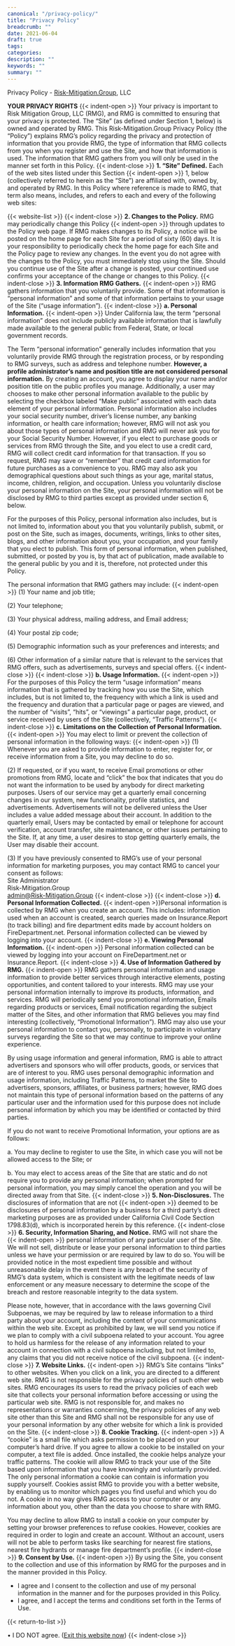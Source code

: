 ```yaml
---
canonical: "/privacy-policy/"
title: "Privacy Policy"
breadcrumb: ""
date: 2021-06-04
draft: true
tags:
categories:
description: ""
keywords: ""
summary: ""
---
```

Privacy Policy -
[Risk-Mitigation.Group](https://risk-mitigation.group/), LLC

**YOUR PRIVACY RIGHTS**
{{< indent-open >}}
Your privacy is important to Risk Mitigation Group, LLC (RMG), and RMG
is committed to ensuring that your privacy is protected. The “Site” (as
defined under Section 1, below) is owned and operated by RMG. This
Risk-Mitigation.Group Privacy Policy (the “Policy”) explains RMG’s
policy regarding the privacy and protection of information that you
provide RMG, the type of information that RMG collects from you when you
register and use the Site, and how that information is used. The
information that RMG gathers from you will only be used in the manner
set forth in this Policy.
{{< indent-close >}}
**1. “Site” Defined.** Each of the web sites listed under this Section
{{< indent-open >}}
1, below (collectively referred to herein as the “Site”) are affiliated
with, owned by, and operated by RMG. In this Policy where reference is
made to RMG, that term also means, includes, and refers to each and
every of the following web sites:

{{< website-list >}}
{{< indent-close >}}
**2. Changes to the Policy.** RMG may periodically change this Policy
{{< indent-open >}}
through updates to the Policy web page. If RMG makes changes to its
Policy, a notice will be posted on the home page for each Site for a
period of sixty (60) days. It is your responsibility to periodically
check the home page for each Site and the Policy page to review any
changes. In the event you do not agree with the changes to the Policy,
you must immediately stop using the Site. Should you continue use of the
Site after a change is posted, your continued use confirms your
acceptance of the change or changes to this Policy.
{{< indent-close >}}
**3. Information RMG Gathers.**
{{< indent-open >}}
RMG gathers information that you
voluntarily provide. Some of that information is “personal information”
and some of that information pertains to your usage of the Site (“usage
information”).
{{< indent-close >}}
**a. Personal Information.**
{{< indent-open >}}
Under California law, the term “personal
information” does not include publicly available information that is
lawfully made available to the general public from Federal, State, or
local government records.

The Term “personal information” generally includes information that you
voluntarily provide RMG through the registration process, or by
responding to RMG surveys, such as address and telephone number.
**However, a profile administrator’s name and position title are not
considered personal information.** By creating an account, you agree to
display your name and/or position title on the public profiles you
manage. Additionally, a user may chooses to make other personal
information available to the public by selecting the checkbox labeled
“Make public” associated with each data element of your personal
information. Personal information also includes your social security
number, driver’s license number, any banking information, or health care
information; however, RMG will not ask you about those types of personal
information and RMG will never ask you for your Social Security Number.
However, if you elect to purchase goods or services from RMG through the
Site, and you elect to use a credit card, RMG will collect credit card
information for that transaction. If you so request, RMG may save or
“remember” that credit card information for future purchases as a
convenience to you. RMG may also ask you demographical questions about
such things as your age, marital status, income, children, religion, and
occupation. Unless you voluntarily disclose your personal information on
the Site, your personal information will not be disclosed by RMG to
third parties except as provided under section 6, below.

For the purposes of this Policy, personal information also includes, but
is not limited to, information about you that you voluntarily publish,
submit, or post on the Site, such as images, documents, writings, links
to other sites, blogs, and other information about you, your occupation,
and your family that you elect to publish. This form of personal
information, when published, submitted, or posted by you is, by that act
of publication, made available to the general public by you and it is,
therefore, not protected under this Policy.

The personal information that RMG gathers may include:
{{< indent-open >}}
​(1) Your name and job title;

​(2) Your telephone;

​(3) Your physical address, mailing address, and Email address;

​(4) Your postal zip code;

​(5) Demographic information such as your preferences and interests; and

​(6) Other information of a similar nature that is relevant to the
services that RMG offers, such as advertisements, surveys and special
offers.
{{< indent-close >}}
{{< indent-close >}}
**b. Usage Information.**
{{< indent-open >}}
For the purposes of this Policy the term
“usage information” means information that is gathered by tracking how
you use the Site, which includes, but is not limited to, the frequency
with which a link is used and the frequency and duration that a
particular page or pages are viewed, and the number of “visits”, “hits”,
or “viewings” a particular page, product, or service received by users
of the Site (collectively, “Traffic Patterns”).
{{< indent-close >}}
**c. Limitations on the Collection of Personal Information.**
{{< indent-open >}}
You may
elect to limit or prevent the collection of personal information in the
following ways:
{{< indent-open >}}
​(1) Whenever you are asked to provide information to enter, register
for, or receive information from a Site, you may decline to do so.

​(2) If requested, or if you want, to receive Email promotions or other
promotions from RMG, locate and “click” the box that indicates that you
do not want the information to be used by anybody for direct marketing
purposes. Users of our service may get a quarterly email concerning
changes in our system, new functionality, profile statistics, and
advertisements. Advertisements will not be delivered unless the User
includes a value added message about their account. In addition to the
quarterly email, Users may be contacted by email or telephone for
account verification, account transfer, site maintenance, or other
issues pertaining to the Site. If, at any time, a user desires to stop
getting quarterly emails, the User may disable their account.

​(3) If you have previously consented to RMG’s use of your personal
information for marketing purposes, you may contact RMG to cancel your
consent as follows:\
 Site Administrator\
 Risk-Mitigation.Group\
 admin@Risk-Mitigation.Group
{{< indent-close >}}
{{< indent-close >}}
**d. Personal Information Collected.**
{{< indent-open >}}Personal information is collected
by RMG when you create an account. This includes: information used when
an account is created, search queries made on Insurance.Report (to track
billing) and fire department edits made by account holders on
FireDepartment.net. Personal information collected can be viewed by
logging into your account.
{{< indent-close >}}
**e. Viewing Personal Information.**
{{< indent-open >}}
Personal information collected can
be viewed by logging into your account on FireDepartment.net or
Insurance.Report.
{{< indent-close >}}
**4. Use of Information Gathered by RMG.**
{{< indent-open >}}
RMG gathers personal
information and usage information to provide better services through
interactive elements, posting opportunities, and content tailored to
your interests. RMG may use your personal information internally to
improve its products, information, and services. RMG will periodically
send you promotional information, Emails regarding products or services,
Email notification regarding the subject matter of the Sites, and other
information that RMG believes you may find interesting (collectively,
“Promotional Information”). RMG may also use your personal information
to contact you, personally, to participate in voluntary surveys
regarding the Site so that we may continue to improve your online
experience.

By using usage information and general information, RMG is able to
attract advertisers and sponsors who will offer products, goods, or
services that are of interest to you. RMG uses personal demographic
information and usage information, including Traffic Patterns, to market
the Site to advertisers, sponsors, affiliates, or business partners;
however, RMG does not maintain this type of personal information based
on the patterns of any particular user and the information used for this
purpose does not include personal information by which you may be
identified or contacted by third parties.

If you do not want to receive Promotional Information, your options are
as follows:

​a. You may decline to register to use the Site, in which case you will
not be allowed access to the Site; or

​b. You may elect to access areas of the Site that are static and do not
require you to provide any personal information; when prompted for
personal information, you may simply cancel the operation and you will
be directed away from that Site.
{{< indent-close >}}
**5. Non-Disclosures.**
The disclosures of information that are not
{{< indent-open >}}
deemed to be disclosures of personal information by a business for a
third party’s direct marketing purposes are as provided under California
Civil Code Section 1798.83(d), which is incorporated herein by this
reference.
{{< indent-close >}}
**6. Security, Information Sharing, and Notice.**
RMG will not share the
{{< indent-open >}}
personal information of any particular user of the Site. We will not
sell, distribute or lease your personal information to third parties
unless we have your permission or are required by law to do so. You will
be provided notice in the most expedient time possible and without
unreasonable delay in the event there is any breach of the security of
RMG’s data system, which is consistent with the legitimate needs of law
enforcement or any measure necessary to determine the scope of the
breach and restore reasonable integrity to the data system.

Please note, however, that in accordance with the laws governing Civil
Subpoenas, we may be required by law to release information to a third
party about your account, including the content of your communications
within the web site. Except as prohibited by law, we will send you
notice if we plan to comply with a civil subpoena related to your
account. You agree to hold us harmless for the release of any
information related to your account in connection with a civil subpoena
including, but not limited to, any claims that you did not receive
notice of the civil subpoena.
{{< indent-close >}}
**7. Website Links.**
{{< indent-open >}}
RMG’s Site contains “links” to other websites.
When you click on a link, you are directed to a different web site. RMG
is not responsible for the privacy policies of such other web sites. RMG
encourages its users to read the privacy policies of each web site that
collects your personal information before accessing or using the
particular web site. RMG is not responsible for, and makes no
representations or warranties concerning, the privacy policies of any
web site other than this Site and RMG shall not be responsible for any
use of your personal information by any other website for which a link
is provided on the Site.
{{< indent-close >}}
**8. Cookie Tracking.**
{{< indent-open >}}
A “cookie” is a small file which asks permission
to be placed on your computer’s hard drive. If you agree to allow a
cookie to be installed on your computer, a text file is added. Once
installed, the cookie helps analyze your traffic patterns. The cookie
will allow RMG to track your use of the Site based upon information that
you have knowingly and voluntarily provided. The only personal
information a cookie can contain is information you supply yourself.
Cookies assist RMG to provide you with a better website, by enabling us
to monitor which pages you find useful and which you do not. A cookie in
no way gives RMG access to your computer or any information about you,
other than the data you choose to share with RMG.

You may decline to allow RMG to install a cookie on your computer by
setting your browser preferences to refuse cookies. However, cookies are
required in order to login and create an account. Without an account,
users will not be able to perform tasks like searching for nearest fire
stations, nearest fire hydrants or manage fire department’s profile.
{{< indent-close >}}
**9. Consent by Use.**
{{< indent-open >}}
By using the Site, you consent to the collection
and use of this information by RMG for the purposes and in the manner
provided in this Policy.

-   I agree and I consent to the collection and use of my personal
    information in the manner and for the purposes provided in this
    Policy.
-   I agree, and I accept the terms and conditions set forth in the
    Terms of Use.

{{< return-to-list >}}

• I DO NOT agree. ([Exit this website now](http://google.com/))
{{< indent-close >}}
